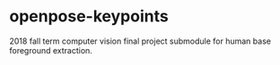 # openpose-keypoints
2018 fall term computer vision final project submodule for human base foreground extraction.
